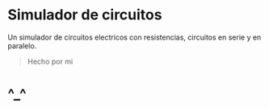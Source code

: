 # Simulador de circuitos

Un simulador de circuitos electricos con resistencias,
circuitos en serie y en paralelo.

> Hecho por mi 

# ^_^ 
